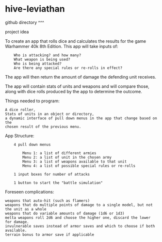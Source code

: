 # hive-leviathan
github directory ^^^

project idea

To create an app that rolls dice and calculates the results for the game
Warhammer 40k 8th Edition.  This app will take inputs of:

        Who is attacking? and how many?
        What weapon is being used?
        Who is being attacked?
        Are there any special rules or re-rolls in effect?

The app will then return the amount of damage the defending unit receives.

The app will contain stats of units and weapons and will compare those, along
with dice rolls produced by the app to determine the outcome.


Things needed to program:

    A dice roller,
    Stats of units in an object or directory,
    a dynamic interface of pull down menus in the app that change based on the
    chosen result of the previous menu.

  App Structure:    

        4 pull down menus

            Menu 1: a list of different armies
            Menu 2: a list of unit in the chosen army
            Menu 3: a list of weapons available to that unit
            Menu 4: a list of possible special rules or re-rolls

        1 input boxes for number of attacks

        1 button to start the "battle simulation"


Foreseen complications:

    weapons that auto-hit (such as flamers)
    weapons that do multiple points of damage to a single model, but not the unit as a whole
    weapons that do variable amounts of damage (1d6 or 1d3)
    melta weapons roll 2d6 and choose the higher one, discard the lower for damage.
    invulnerable saves instead of armor saves and which to choose if both available.
    terrain bonus to armor save if applicable
